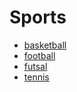 # Sports

- [basketball](./basketball.md)
- [football](./football.md)
- [futsal](./futsal.md)
- [tennis](tennis.md)

